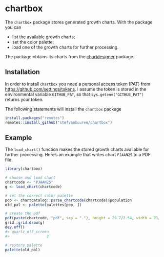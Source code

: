 
<!-- README.md is generated from README.Rmd. Please edit that file -->

# chartbox

<!-- badges: start -->

<!-- badges: end -->

The `chartbox` package stores generated growth charts. With the package
you can

  - list the available growth charts;
  - set the color palette;
  - load one of the growth charts for further processing.

The package obtains its charts from the
[chartdesigner](https://github.com/stefvanbuuren/chartdesigner) package.

## Installation

In order to install `chartbox` you need a personal access token (PAT)
from <https://github.com/settings/tokens>. I assume the token is stored
in the environmental variable `GITHUB_PAT`, so that
`Sys.getenv("GITHUB_PAT")` returns your token.

The following statements will install the `chartbox` package

``` r
install.packages("remotes")
remotes::install_github("stefvanbuuren/chartbox")
```

## Example

The `load_chart()` function makes the stored growth charts available for
further processing. Here’s an example that writes chart `PJAAN25` to a
PDF file.

``` r
library(chartbox)

# choose and load chart
chartcode <- "PJAAN25"
g <- load_chart(chartcode)

# set the correct color palette
pop <- chartcatalog::parse_chartcode(chartcode)$population
old_pal <- palette(palettes[pop, ])

# create the pdf
pdf(paste(chartcode, "pdf", sep = "."), height = 29.7/2.54, width = 21/2.54)
grid::grid.draw(g)
dev.off()
#> quartz_off_screen 
#>                 2

# restore palette
palette(old_pal)
```
